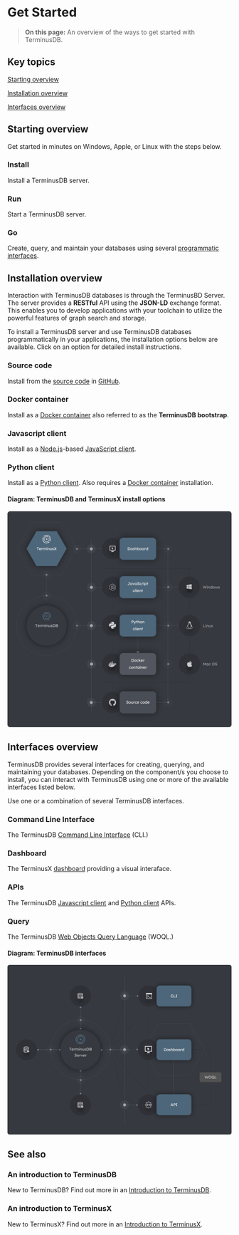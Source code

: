 # Get Started

> **On this page:** An overview of the ways to get started with TerminusDB. 

## Key topics

[Starting overview](#overview)

[Installation overview](#installation-overview)

[Interfaces overview](#interfaces-overview)

## Starting overview

Get started in minutes on Windows, Apple, or Linux with the steps below.

### Install

Install a TerminusDB server.

### Run

Start a TerminusDB server.

### Go 

Create, query, and maintain your databases using several [programmatic interfaces](#interfaces-overview).

## Installation overview

Interaction with TerminusDB databases is through the TerminusBD Server. The server provides a **RESTful** API using the **JSON-LD** exchange format. This enables you to develop applications with your toolchain to utilize the powerful features of graph search and storage. 

To install a TerminusDB server and use TerminusDB databases programmatically in your applications, the installation options below are available. Click on an option for detailed install instructions.

### Source code

Install from the [source code](install/install-from-source-code) in [GitHub](https://github.com/terminusdb/terminusdb).

### Docker container

Install as a [Docker container](install/install-as-docker-container) also referred to as the **TerminusDB bootstrap**.

### Javascript client

Install as a [Node.js](https://nodejs.org/en/download/)-based [JavaScript client](install/install-javascript-client).

### Python client

Install as a [Python client](install/install-python-client). Also requires a [Docker container](install/install-as-docker-container) installation.

#### Diagram: TerminusDB and TerminusX install options

![TerminusDB installation options](../../img/diagrams/terminusdb-install-options.png)

## Interfaces overview

TerminusDB provides several interfaces for creating, querying, and maintaining your databases. Depending on the component/s you choose to install, you can interact with TerminusDB using one or more of the available interfaces listed below.

Use one or a combination of several TerminusDB interfaces.

### Command Line Interface

The TerminusDB [Command Line Interface](reference/reference-cli) (CLI.)   

### Dashboard

The TerminusX [dashboard](terminusx/get-started) providing a visual interaface. 
 
### APIs 

The TerminusDB [Javascript client](install/install-javascript-client) and [Python client](install/install-python-client) APIs. 

### Query

The TerminusDB [Web Objects Query Language](explanation/explanation-woql) (WOQL.)    

#### Diagram: TerminusDB interfaces 

![TerminusDB interfaces](../../img/diagrams/terminusdb-interfaces.png)

## See also

### An introduction to TerminusDB

New to TerminusDB? Find out more in an [Introduction to TerminusDB](overviews/introduction). 

### An introduction to TerminusX

New to TerminusX? Find out more in an [Introduction to TerminusX](terminusx/introduction).